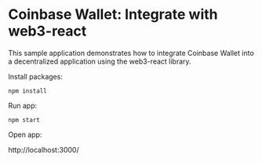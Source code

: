 # Coinbase Wallet: Integrate with web3-react

This sample application demonstrates how to integrate Coinbase Wallet into a decentralized application using the web3-react library.

Install packages:

`npm install`

Run app:

`npm start`

Open app:

http://localhost:3000/
